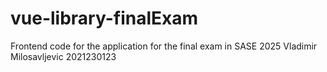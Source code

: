 # vue-library-finalExam
Frontend code for the application for the final exam in SASE 2025 Vladimir Milosavljevic 2021230123
